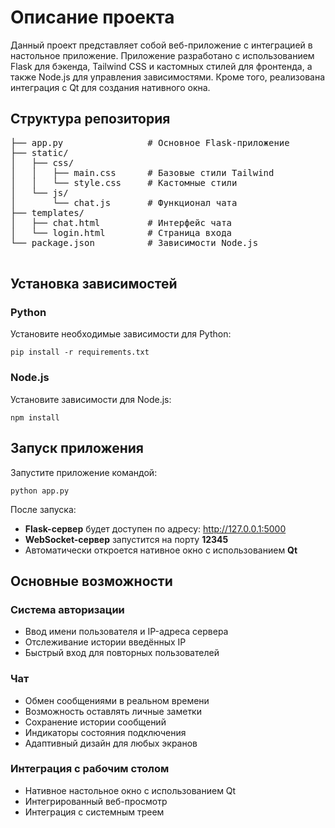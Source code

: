 <!DOCTYPE html>
<html lang="ru">
<head>
  <meta charset="UTF-8">
  <meta name="viewport" content="width=device-width, initial-scale=1.0">
  
</head>
<body>
  <h1>Описание проекта</h1>
  <p>
    Данный проект представляет собой веб-приложение с интеграцией в настольное приложение. Приложение разработано с использованием Flask для бэкенда, Tailwind CSS и кастомных стилей для фронтенда, а также Node.js для управления зависимостями. Кроме того, реализована интеграция с Qt для создания нативного окна.
  </p>

  <div class="divider"></div>

  <h2>Структура репозитория</h2>
  <pre>
├── app.py                # Основное Flask-приложение
├── static/ 
│   ├── css/ 
│   │   ├── main.css      # Базовые стили Tailwind
│   │   └── style.css     # Кастомные стили
│   └── js/ 
│       └── chat.js       # Функционал чата
├── templates/ 
│   ├── chat.html         # Интерфейс чата
│   └── login.html        # Страница входа
└── package.json          # Зависимости Node.js
  </pre>

  <div class="divider"></div>

  <h2>Установка зависимостей</h2>
  
  <h3>Python</h3>
  <p>Установите необходимые зависимости для Python:</p>
  <pre><code>pip install -r requirements.txt</code></pre>

  <h3>Node.js</h3>
  <p>Установите зависимости для Node.js:</p>
  <pre><code>npm install</code></pre>

  <div class="divider"></div>

  <h2>Запуск приложения</h2>
  <p>Запустите приложение командой:</p>
  <pre><code>python app.py</code></pre>
  <p>После запуска:</p>
  <ul>
    <li><strong>Flask-сервер</strong> будет доступен по адресу: <a href="http://127.0.0.1:5000" target="_blank">http://127.0.0.1:5000</a></li>
    <li><strong>WebSocket-сервер</strong> запустится на порту <strong>12345</strong></li>
    <li>Автоматически откроется нативное окно с использованием <strong>Qt</strong></li>
  </ul>

  <div class="divider"></div>

  <h2>Основные возможности</h2>

  <h3>Система авторизации</h3>
  <ul>
    <li>Ввод имени пользователя и IP-адреса сервера</li>
    <li>Отслеживание истории введённых IP</li>
    <li>Быстрый вход для повторных пользователей</li>
  </ul>

  <h3>Чат</h3>
  <ul>
    <li>Обмен сообщениями в реальном времени</li>
    <li>Возможность оставлять личные заметки</li>
    <li>Сохранение истории сообщений</li>
    <li>Индикаторы состояния подключения</li>
    <li>Адаптивный дизайн для любых экранов</li>
  </ul>

  <h3>Интеграция с рабочим столом</h3>
  <ul>
    <li>Нативное настольное окно с использованием Qt</li>
    <li>Интегрированный веб-просмотр</li>
    <li>Интеграция с системным треем</li>
  </ul>
</body>
</html>

